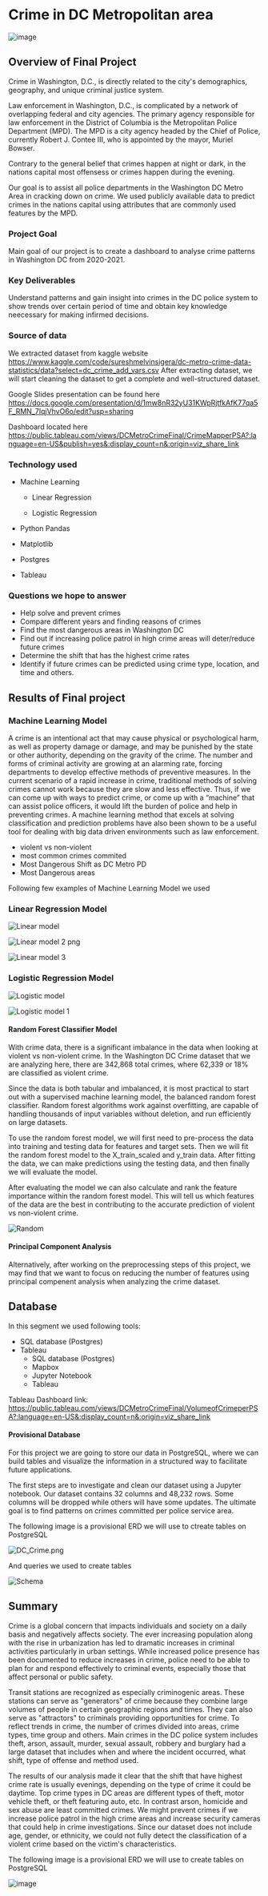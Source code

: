 
# Crime in DC Metropolitan area

![image](https://user-images.githubusercontent.com/103547108/192356350-73ee63a9-2e02-469b-80a2-8d9b2c87eb3e.png)

## Overview of Final Project

Crime in Washington, D.C., is directly related to the city's demographics, geography, and unique criminal justice system.

Law enforcement in Washington, D.C., is complicated by a network of overlapping federal and city agencies. The primary agency responsible for law enforcement in the District of Columbia is the Metropolitan Police Department (MPD). The MPD is a city agency headed by the Chief of Police, currently Robert J. Contee III, who is appointed by the mayor, Muriel Bowser.

Contrary to the general belief that crimes happen at night or dark, in the nations capital most offensess or crimes happen during the evening.

Our goal is to assist all police departments in the Washington DC Metro Area in cracking down on crime. We used publicly available data to predict crimes in the nations capital using attributes that are commonly used features by the MPD.

### Project Goal

Main goal of our project is to create a dashboard to analyse crime patterns in Washington DC from 2020-2021.

### Key Deliverables


Understand patterns and gain insight into crimes in the DC police system to show trends over certain period of time and obtain key knowledge neecessary for making infirmed decisions. 


### Source of data

We extracted dataset from kaggle website https://www.kaggle.com/code/sureshmelvinsigera/dc-metro-crime-data-statistics/data?select=dc_crime_add_vars.csv
After extracting dataset, we will start cleaning the dataset to get a complete and well-structured dataset.

Google Slides presentation can be found here https://docs.google.com/presentation/d/1mw8nR32yU31KWpRjtfkAfK77qa5F_RMN_7IqjVhvO6o/edit?usp=sharing

Dashboard located here  https://public.tableau.com/views/DCMetroCrimeFinal/CrimeMapperPSA?:language=en-US&publish=yes&:display_count=n&:origin=viz_share_link

### Technology used

- Machine Learning

  - Linear Regression

  - Logistic Regression

- Python Pandas

- Matplotlib

- Postgres

- Tableau


### Questions we hope to answer 

- Help solve and prevent crimes
- Compare different years and finding reasons of crimes
- Find the most dangerous areas in Washington DC 
- Find out if increasing police patrol in high crime areas will deter/reduce future crimes
- Determine the shift that has the highest crime rates
- Identify if future crimes can be predicted using crime type, location, and time and others.

## Results of Final project


### Machine Learning Model

A crime is an intentional act that may cause physical or psychological harm, as well as property damage or damage, and may be punished by the state or other authority, depending on the gravity of the crime. The number and forms of criminal activity are growing at an alarming rate, forcing departments to develop effective methods of preventive measures. In the current scenario of a rapid increase in crime, traditional methods of solving crimes cannot work because they are slow and less effective. Thus, if we can come up with ways to predict crime, or come up with a “machine” that can assist police officers, it would lift the burden of police and help in preventing crimes. A machine learning method that excels at solving classification and prediction problems have also been shown to be a useful tool for dealing with big data driven environments such as law enforcement.

- violent vs non-violent
- most common crimes commited
- Most Dangerous Shift as DC Metro PD
- Most Dangerous areas

Following few examples of Machine Learning Model we used 


### Linear Regression Model


![Linear model](https://user-images.githubusercontent.com/66500222/192842987-f304bab7-f1d3-448a-a11a-6da629e28e16.png)

![Linear model 2 png ](https://user-images.githubusercontent.com/66500222/192843004-c4505772-991b-46aa-960f-3d417b04f77f.png)


![Linear model 3](https://user-images.githubusercontent.com/66500222/192843036-fd22a97c-fd6e-47fd-a6a5-613b362948b9.png)

### Logistic Regression Model


![Logistic model ](https://user-images.githubusercontent.com/66500222/192843278-3282531f-20ed-4ed0-9919-257807183397.png)


![Logistic model 1](https://user-images.githubusercontent.com/66500222/192843300-18ff3483-5e5c-4822-ae6c-19bd131124e7.png)



#### Random Forest Classifier Model
With crime data, there is a significant imbalance in the data when looking at violent vs non-violent crime.  In the Washington DC Crime dataset that we are analyzing here, there are 342,868 total crimes, where 62,339 or 18% are classified as violent crime.  

Since the data is both tabular and imbalanced, it is most practical to start out with a supervised machine learning model, the balanced random forest classifier.  Random forest algorithms work against overfitting, are capable of handling thousands of input variables without deletion, and run efficiently on large datasets.  

To use the random forest model, we will first need to pre-process the data into training and testing data for features and target sets.  Then we will fit the random forest model to the X_train_scaled and y_train data. After fitting the data, we can make predictions using the testing data, and then finally we will evaluate the model. 

After evaluating the model we can also calculate and rank the feature importance within the random forest model. This will tell us which features of the data are the best in contributing to the accurate prediction of violent vs non-violent crime. 

![Random ](https://user-images.githubusercontent.com/66500222/192363820-1109cb5d-55c4-4d8a-b195-3dc69ab491f9.png)


#### Principal Component Analysis
Alternatively, after working on the preprocessing steps of this project, we may find that we want to focus on reducing the number of features using principal compenent analysis when analyzing the crime dataset.  



## Database

In this segment we used following tools:

- SQL database (Postgres)
- Tableau
  - SQL database (Postgres)
  - Mapbox
  - Jupyter Notebook
  - Tableau 
    
Tableau Dashboard link:
https://public.tableau.com/views/DCMetroCrimeFinal/VolumeofCrimeperPSA?:language=en-US&:display_count=n&:origin=viz_share_link


#### Provisional Database 

For this project we are going to store our data in PostgreSQL, where we can build tables and visualize the information in a structured way to facilitate future applications. 

The first steps are to investigate and clean our dataset using a Jupyter notebook. Our dataset contains 32 columns and 48,232 rows. Some columns will be dropped while others will have some updates. The ultimate goal is to find patterns on crimes committed per police service area. 

The following image is a provisional ERD we will use to ctreate tables on PostgreSQL

![DC_Crime.png](https://github.com/dhinton22/Group-Project/blob/Ana/Crime_ERD.png) 

And queries we used to create tables

![Schema](https://user-images.githubusercontent.com/66500222/192368039-de823c8f-b4df-4313-bdee-f89072bb8183.png)


## Summary 

Crime is a global concern that impacts individuals and society on a daily basis and negatively affects society. The ever increasing population along with the rise in urbanization has led to dramatic increases in criminal activities particularly in urban settings. While increased police presence has been documented to reduce increases in crime, police need to be able to plan for and respond effectively to criminal events, especially those that affect personal or public safety.

Transit stations are recognized as especially criminogenic areas. These stations can serve as "generators" of crime because they combine large volumes of people in certain geographic regions and times. They can also serve as "attractors" to criminals providing opportunities for crime. To reflect trends in crime, the number of crimes divided into areas, crime types, time group and others. Main crimes in the DC police system includes theft, arson, assault, murder, sexual assault, robbery and burglary had a large dataset that includes when and where the incident occurred, what shift, type of offense and method used.

 The results of our analysis made it clear that the shift that have highest crime rate is usually evenings, depending on the type of crime it could be daytime. Top crime types in DC areas are different types of theft, motor vehicle theft, or theft featuring auto, etc. In contrast arson, homicide and sex abuse are least committed crimes. We might prevent crimes if we increase police patrol in the high crime areas and increase security cameras that could help in crime investigations. Since our dataset does not include age, gender, or ethnicity, we could not fully detect the classification of a violent crime based on the victim's characteristics. 



The following image is a provisional ERD we will use to create tables on PostgreSQL

![image](https://user-images.githubusercontent.com/103547108/192339090-7ed6dc5b-e97f-4e2c-9601-2bd0d7d4c962.png)
